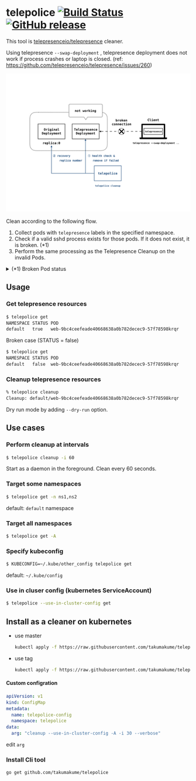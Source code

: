 # telepolice [![Build Status](https://github.com/takumakume/telepolice/workflows/build/badge.svg)](https://github.com/takumakume/telepolice/actions) [![GitHub release](https://img.shields.io/github/release/takumakume/telepolice.svg)](https://github.com/takumakume/telepolice/releases)

This tool is [telepresenceio/telepresence](https://github.com/telepresenceio/telepresence) cleaner.

Using telepresence `--swap-deployment` , telepresence deployment does not work if process crashes or laptop is closed. (ref: https://github.com/telepresenceio/telepresence/issues/260)

![image](/docs/telepolice_image.jpeg)

Clean according to the following flow.

1. Collect pods with `telepresence` labels in the specified namespace.
2. Check if a valid sshd process exists for those pods. If it does not exist, it is broken. (*1)
3. Perform the same processing as the Telepresence Cleanup on the invalid Pods.


<details>
<summary>(*1) Broken Pod status</summary>

When telepresence is working:

```sh
~ $ ps -elf
PID   USER     TIME   COMMAND
    1 telepres   0:00 {twistd} /usr/bin/python3.6 /usr/bin/twistd --pidfile= -n -y ./forwarder.py
    8 telepres   0:00 [sshd]
    9 telepres   0:00 /usr/sbin/sshd -e
   14 telepres   0:00 [sshd]
   17 telepres   0:00 sshd: telepresence [priv]
   18 telepres   0:00 sshd: telepresence [priv]
   21 telepres   0:00 sshd: telepresence
   22 telepres   0:00 sshd: telepresence
   28 telepres   0:00 sshd: telepresence [priv]
   30 telepres   0:00 sshd: telepresence@notty
   31 telepres   0:00 ash -c /usr/lib/ssh/sftp-server
   32 telepres   0:00 /usr/lib/ssh/sftp-server
   34 telepres   0:00 sh
   39 telepres   0:00 ps -elf
```

When telepresence is not working:

```sh
~ $ ps -elf
PID   USER     TIME   COMMAND
    1 telepres   0:00 {twistd} /usr/bin/python3.6 /usr/bin/twistd --pidfile= -n -y ./forwarder.py
    8 telepres   0:00 [sshd]
    9 telepres   0:00 /usr/sbin/sshd -e
   14 telepres   0:00 [sshd]
   21 telepres   0:00 [sshd]
   22 telepres   0:00 [sshd]
   30 telepres   0:00 [sshd]
   31 telepres   0:00 [ash]
   34 telepres   0:00 sh
   43 telepres   0:00 ps -elf
```

telepolice sees the state of sshd process.

</details>

## Usage

### Get telepresence resources

```sh
$ telepolice get
NAMESPACE STATUS POD
default   true   web-9bc4ceefeade40668638a0b782decec9-57f78598krqr
```

Broken case (STATUS = false)

```sh
$ telepolice get
NAMESPACE STATUS POD
default   false  web-9bc4ceefeade40668638a0b782decec9-57f78598krqr
```

### Cleanup telepresence resources

```sh
% telepolice cleanup
Cleanup: default/web-9bc4ceefeade40668638a0b782decec9-57f78598krqr
```

Dry run mode by adding `--dry-run` option.

## Use cases

### Perform cleanup at intervals

```sh
$ telepolice cleanup -i 60
```

Start as a daemon in the foreground.
Clean every 60 seconds.

### Target some namespaces

```sh
$ telepolice get -n ns1,ns2
```

default: `default` namespace

### Target all namespaces

```sh
$ telepolice get -A
```

### Specify kubeconfig

```sh
$ KUBECONFIG=~/.kube/other_config telepolice get
```

default: `~/.kube/config`

### Use in cluser config (kubernetes ServiceAccount)

```sh
$ telepolice --use-in-cluster-config get
```

## Install as a cleaner on kubernetes 

- use master
  ```sh
  kubectl apply -f https://raw.githubusercontent.com/takumakume/telepolice/master/manifests/release.yaml
  ```
- use tag
  ```sh
  kubectl apply -f https://raw.githubusercontent.com/takumakume/telepolice/v0.0.1/manifests/release.yaml
  ```

#### Custom configration

```yaml
apiVersion: v1
kind: ConfigMap
metadata:
  name: telepolice-config
  namespace: telepolice
data:
  arg: "cleanup --use-in-cluster-config -A -i 30 --verbose"
```

edit `arg`

### Install Cli tool

```sh
go get github.com/takumakume/telepolice
```
